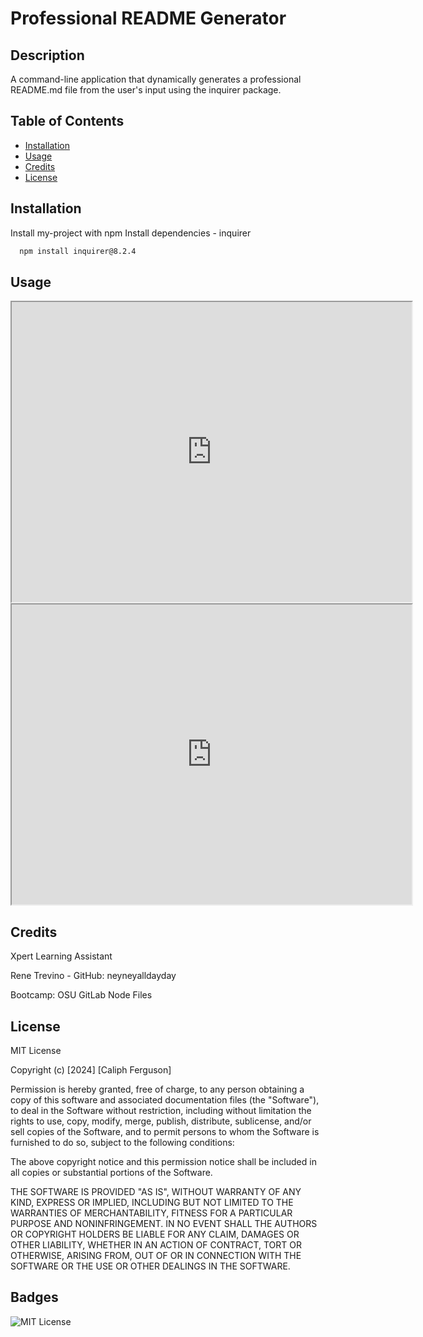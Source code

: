 # Professional README Generator

## Description

A command-line application that dynamically generates a professional README.md file from the user's input using the inquirer package.

## Table of Contents

- [Installation](#installation)
- [Usage](#usage)
- [Credits](#credits)
- [License](#license)

## Installation

Install my-project with npm
Install dependencies - inquirer

```bash
  npm install inquirer@8.2.4
```
## Usage

<iframe src="https://drive.google.com/file/d/1jOvh-Yo0RjC-kxpPJ7EaGOxujJAk_NxX/preview" width="640" height="480"></iframe>

<iframe src="https://drive.google.com/file/d/1jOvh-Yo0RjC-kxpPJ7EaGOxujJAk_NxX/view" width="640" height="480"></iframe>

## Credits

Xpert Learning Assistant

Rene Trevino - GitHub: neyneyalldayday

Bootcamp: OSU GitLab Node Files

## License

MIT License

Copyright (c) [2024] [Caliph Ferguson]

Permission is hereby granted, free of charge, to any person obtaining a copy
of this software and associated documentation files (the "Software"), to deal
in the Software without restriction, including without limitation the rights
to use, copy, modify, merge, publish, distribute, sublicense, and/or sell
copies of the Software, and to permit persons to whom the Software is
furnished to do so, subject to the following conditions:

The above copyright notice and this permission notice shall be included in all
copies or substantial portions of the Software.

THE SOFTWARE IS PROVIDED "AS IS", WITHOUT WARRANTY OF ANY KIND, EXPRESS OR
IMPLIED, INCLUDING BUT NOT LIMITED TO THE WARRANTIES OF MERCHANTABILITY,
FITNESS FOR A PARTICULAR PURPOSE AND NONINFRINGEMENT. IN NO EVENT SHALL THE
AUTHORS OR COPYRIGHT HOLDERS BE LIABLE FOR ANY CLAIM, DAMAGES OR OTHER
LIABILITY, WHETHER IN AN ACTION OF CONTRACT, TORT OR OTHERWISE, ARISING FROM,
OUT OF OR IN CONNECTION WITH THE SOFTWARE OR THE USE OR OTHER DEALINGS IN THE
SOFTWARE.

## Badges

![MIT License](https://img.shields.io/badge/License-MIT-green.svg)